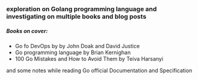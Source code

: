 ### exploration on Golang programming language and investigating on multiple books and blog posts
##### Books on cover:
- Go fo DevOps by by John Doak and David Justice
- Go programming language by Brian Kernighan
- 100 Go Mistakes and How to Avoid Them by Teiva Harsanyi

and some notes while reading Go official Documentation and Specification
